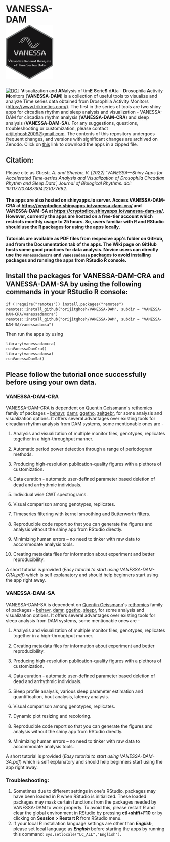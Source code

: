 # VANESSA-DAM&nbsp;&nbsp;&nbsp;&nbsp;&nbsp;&nbsp;&nbsp;&nbsp;&nbsp;&nbsp;&nbsp;&nbsp;&nbsp;&nbsp;&nbsp;&nbsp;&nbsp;&nbsp;&nbsp;&nbsp;&nbsp;&nbsp;&nbsp;&nbsp;&nbsp;&nbsp;&nbsp;&nbsp;&nbsp;&nbsp;&nbsp;&nbsp;&nbsp;&nbsp;&nbsp;&nbsp;&nbsp;&nbsp;&nbsp;&nbsp;&nbsp;&nbsp;&nbsp;&nbsp;&nbsp;&nbsp;&nbsp;&nbsp;<img src="VANESSA-DAM-CRA/VANESSA_hex.png" alt="VANESSA hex" width="150" />
 [![DOI](https://zenodo.org/badge/326950938.svg)](https://zenodo.org/badge/latestdoi/326950938)&nbsp;
**V**isualization and **AN**alysis of tim**E** **S**erie**S** d**A**ta - **D**rosophila **A**ctivity **M**onitors (**VANESSA-DAM**) is a collection of useful tools to visualize and analyze Time series data obtained from Drosophila Activity Monitors (https://www.trikinetics.com/). The first in the series of tools are two shiny apps for circadian rhythm and sleep analysis and visualization - VANESSA-DAM for circadian rhythm analysis (**VANESSA-DAM-CRA**) and sleep analysis (**VANESSA-DAM-SA**). For any suggestions, questions, troubleshooting or customization, please contact arijitghosh2009@gmail.com. The contents of this repository undergoes frequent changes, and versions with significant changes are archived on Zenodo. Click on [this](https://github.com/orijitghosh/VANESSA-DAM/archive/refs/heads/main.zip) link to download the apps in a zipped file.

## Citation:
Please cite as *Ghosh, A. and Sheeba, V. (2022) ‘VANESSA—Shiny Apps for Accelerated Time-series Analysis and Visualization of Drosophila Circadian Rhythm and Sleep Data’, Journal of Biological Rhythms. doi: 10.1177/07487304221077662.*
#### The apps are also hosted on shinyapps.io server. Access VANESSA-DAM-CRA at https://cryptodice.shinyapps.io/vanessa-dam-cra/ and VANESSA-DAM-SA at https://cryptodice.shinyapps.io/vanessa-dam-sa/. However, currently the apps are hosted on a free-tier account which restricts monthly usage to 25 hours. So, users familiar with R and RStudio should use the R packages for using the apps locally.

#### Tutorials are available as PDF files from respecive app's folder on GitHub, and from the Documentation tab of the apps. The Wiki page on GitHub hosts some good practices for data analysis. Novice users can directly use the ```vanessadamcra``` and ```vanessadamsa``` packages to avoid installing packages and running the apps from RStudio R console.

## Install the packages for VANESSA-DAM-CRA and VANESSA-DAM-SA by using the following commands in your RStudio R console:
```
if (!require("remotes")) install.packages("remotes")
remotes::install_github("orijitghosh/VANESSA-DAM", subdir = "VANESSA-DAM-CRA/vanessadamcra")
remotes::install_github("orijitghosh/VANESSA-DAM", subdir = "VANESSA-DAM-SA/vanessadamsa")
```
Then run the apps by using
```
library(vanessadamcra)
runVanessaDamCra()
library(vanessadamsa)
runVanessaDamSa()
```

## Please follow the tutorial once successfully before using your own data.

### **VANESSA-DAM-CRA**

VANESSA-DAM-CRA is dependent on [Quentin Geissmann](https://github.com/qgeissmann)'s [rethomics](https://github.com/rethomics) family of packages - [behavr](https://github.com/rethomics/behavr), [damr](https://github.com/rethomics/damr), [ggetho](https://github.com/rethomics/ggetho), [zeitgebr](https://github.com/rethomics/zeitgebr), for some analysis and visualization options. It offers several advantages over existing tools for circadian rhythm analysis from DAM systems, some mentionable ones are - 

1. Analysis and visualization of multiple monitor files, genotypes, replicates together in a high-throughput manner.

2. Automatic period power detection through a range of periodogram methods.

3. Producing high-resolution publication-quality figures with a plethora of customization.

4. Data curation - automatic user-defined parameter based deletion of dead and arrhythmic individuals.

5. Individual wise CWT spectrograms.

6. Visual comparison among genotypes, replicates.

7. Timeseries filtering with kernel smoothing and Butterworth filters.

8. Reproducible code report so that you can generate the figures and analysis without the shiny app from RStudio directly.

9. Minimizing human errors – no need to tinker with raw data to accommodate analysis tools.

10. Creating metadata files for information about experiment and better reproducibility.

A short tutorial is provided (*Easy tutorial to start using VANESSA-DAM-CRA.pdf*) which is self explanatory and should help beginners start using the app right away.

### **VANESSA-DAM-SA**

VANESSA-DAM-SA is dependent on [Quentin Geissmann](https://github.com/qgeissmann)'s [rethomics](https://github.com/rethomics) family of packages - [behavr](https://github.com/rethomics/behavr), [damr](https://github.com/rethomics/damr), [ggetho](https://github.com/rethomics/ggetho), [sleepr](https://github.com/rethomics/sleepr), for some analysis and visualization options. It offers several advantages over existing tools for sleep analysis from DAM systems, some mentionable ones are - 

1. Analysis and visualization of multiple monitor files, genotypes, replicates together in a high-throughput manner.

2. Creating metadata files for information about experiment and better reproducibility.

3. Producing high-resolution publication-quality figures with a plethora of customization.

4. Data curation - automatic user-defined parameter based deletion of dead and arrhythmic individuals.

5. Sleep profile analysis, various sleep parameter estimation and quantification, bout analysis, latency analysis.

6. Visual comparison among genotypes, replicates.

7. Dynamic plot resizing and recoloring.

8. Reproducible code report so that you can generate the figures and analysis without the shiny app from RStudio directly.

9. Minimizing human errors – no need to tinker with raw data to accommodate analysis tools.

A short tutorial is provided (*Easy tutorial to start using VANESSA-DAM-SA.pdf*) which is self explanatory and should help beginners start using the app right away.

### Troubleshooting:
1. Sometimes due to different settings in one's RStudio, packages may have been loaded in R when RStudio is initialized. These loaded packages may mask certain functions from the packages needed by VANESSA-DAM to work properly. To avoid this, please restart R and clear the global environment in RStudio by pressing **ctl+shift+F10** or by clicking on **Session > Restart R** from RStudio menu.
2. If your local R installation language settings are other than **_English_**, please set local language as **_English_** before starting the apps by running this command: ```Sys.setlocale("LC_ALL","English")```.
